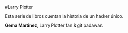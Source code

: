 #Larry Plotter

Esta serie de libros cuentan la historia de un hacker único.

**Gema Martinez**, Larry Plotter fan & git padawan.


